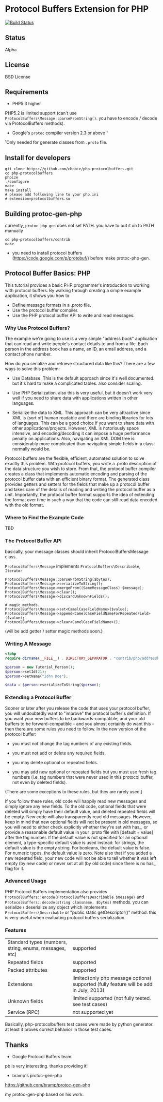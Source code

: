 Protocol Buffers Extension for PHP
==================================

[![Build Status](https://secure.travis-ci.org/chobie/php-protocolbuffers.png)](http://travis-ci.org/chobie/php-protocolbuffers)

## Status

Alpha

## License

BSD License

## Requirements

* PHP5.3 higher

PHP5.2 is limited support (can't use `ProtocolBuffers\Message::parseFromString()`. you have to encode / decode via ProtocolBuffers methods).

* Google's `protoc` compiler version 2.3 or above ¹

 ¹Only needed for generate classes from `.proto` file.


## Install for developers

    git clone https://github.com/chobie/php-protocolbuffers.git
    cd php-protocolbuffers
    phpize
    ./configure
    make
    make install
    # please add following line to your php.ini
    # extension=protocolbuffers.so

## Building protoc-gen-php

currently, `protoc-php-gen` does not set PATH. you have to put it on to PATH manually

    cd php-protocolbuffers/contrib
    make

* you need to install protocol buffers (https://code.google.com/p/protobuf/)  before make protoc-php-gen.

## Protocol Buffer Basics: PHP

This tutorial provides a basic PHP programmer's introduction to working with protocol buffers. By walking through creating a simple example application, it shows you how to

* Define message formats in a .proto file.
* Use the protocol buffer compiler.
* Use the PHP protocol buffer API to write and read messages.

### Why Use Protocol Buffers?

The example we're going to use is a very simple "address book" application that can read and write people's contact details to and from a file. Each person in the address book has a name, an ID, an email address, and a contact phone number.

How do you serialize and retrieve structured data like this? There are a few ways to solve this problem:

* Use Database. This is the default approach since it's well documented. but it's hard to make a complicated tables. also consider scaling.

* Use PHP Serialization. also this is very useful, but it doesn't work very well if you need to share data with applications written in other languages.

* Serialize the data to XML. This approach can be very attractive since XML is (sort of) human readable and there are binding libraries for lots of languages. This can be a good choice if you want to share data with other applications/projects. However, XML is notoriously space intensive, and encoding/decoding it can impose a huge performance penalty on applications. Also, navigating an XML DOM tree is considerably more complicated than navigating simple fields in a class normally would be.

Protocol buffers are the flexible, efficient, automated solution to solve exactly this problem. With protocol buffers, you write a .proto description of the data structure you wish to store. From that, the protocol buffer compiler creates a class that implements automatic encoding and parsing of the protocol buffer data with an efficient binary format. The generated class provides getters and setters for the fields that make up a protocol buffer and takes care of the details of reading and writing the protocol buffer as a unit. Importantly, the protocol buffer format supports the idea of extending the format over time in such a way that the code can still read data encoded with the old format.

### Where to Find the Example Code

TBD

### The Protocol Buffer API

basically, your message classes should inherit ProtocolBuffersMessage class.

`ProtocolBuffers\Message` implements `ProtocolBuffers\Describable`, `Iterator`

````
ProtocolBuffers\Message::parseFromString($bytes);
ProtocolBuffers\Message->serializeToString();
ProtocolBuffers\Message->mergeFrom((SameMessageClass) $message);
ProtocolBuffers\Message->clear();
ProtocolBUffers\Message->discardUnknownFields();

# magic methods.
ProtocolBuffers\Message->set<CamelCaseFieldName>($value);
ProtocolBuffers\Message->append<CamelCaseFieldNameForRepeatedField>($value);
ProtocolBuffers\Message->clear<CamelCaseFieldName>();
````

(will be add getter / setter magic methods soon.)

### Writing A Message

````php
<?php
require dirname(__FILE__) . DIRECTORY_SEPARATOR . "contrib/php/addressbook.proto.php";

$person = new Tutorial_Person();
$person->setId(21);
$person->setName("John Doe");

$data = $person->serializeToString($person);
````

### Extending a Protocol Buffer

Sooner or later after you release the code that uses your protocol buffer, you will undoubtedly want to "improve" the protocol buffer's definition. If you want your new buffers to be backwards-compatible, and your old buffers to be forward-compatible – and you almost certainly do want this – then there are some rules you need to follow. In the new version of the protocol buffer:

* you must not change the tag numbers of any existing fields.

* you must not add or delete any required fields.

* you may delete optional or repeated fields.

* you may add new optional or repeated fields but you must use fresh tag numbers (i.e. tag numbers that were never used in this protocol buffer, not even by deleted fields).


(There are some exceptions to these rules, but they are rarely used.)

If you follow these rules, old code will happily read new messages and simply ignore any new fields. To the old code, optional fields that were deleted will simply have their default value, and deleted repeated fields will be empty. New code will also transparently read old messages. However, keep in mind that new optional fields will not be present in old messages, so you will need to either check explicitly whether they're set with has_, or provide a reasonable default value in your .proto file with [default = value] after the tag number. If the default value is not specified for an optional element, a type-specific default value is used instead: for strings, the default value is the empty string. For booleans, the default value is false. For numeric types, the default value is zero. Note also that if you added a new repeated field, your new code will not be able to tell whether it was left empty (by new code) or never set at all (by old code) since there is no has_ flag for it.


### Advanced Usage

PHP Protocol Buffers implementation also provides `ProtocolBuffers::encode(ProtocolBuffersDescribable $message)` and `ProtocolBuffers::decode(string classname, $bytes)` methods.
you can serialize / deserialize any object which implements `ProtocolBuffers\Describable` or "public static getDescriptor()" method. this is very useful when
evaluating protocol buffers serialization.


### Features

<table>
  <tr>
    <td>Standard types (numbers, string, enums, messages, etc)</td><td>supported</td>
  </tr>
  <tr>
    <td>Repeated fields</td><td>supported</td>
  </tr>
  <tr>
    <td>Packed attributes</td><td>supported</td>
  </tr>
  <tr>
    <td>Extensions</td><td>limited(only php message options) supported (fully feature will be add in July, 2013)</td>
  </tr>
  <tr>
    <td>Unknown fields</td><td>limited supported (not fully tested. see test cases)</td>
  </tr>
  <tr>
    <td>Service (RPC)</td><td>not supported yet</td>
  </tr>
</table>

Basically, php-protocolbuffers test cases were made by python generator.
at least it proves correct behavior in those test cases.

## Thanks

- Google Protocol Buffers team.

pb is very interesting. thanks providing it!

- bramp's protoc-gen-php

https://github.com/bramp/protoc-gen-php

my protoc-gen-php based on his work.
